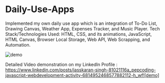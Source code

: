 # Daily-Use-Apps

Implemented my own daily use app which is an integration of To-Do List, Drawing Canvas, Weather App, Expenses Tracker, and Music Player.
Tech Stack/Technologies Used: HTML, CSS, and its animations, JavaScript, HTML Canvas, Browser Local Storage, Web API, Web Scrapping, and Automation.

![demo](https://user-images.githubusercontent.com/59541154/128607189-76710fd1-abfd-4afa-9ea5-a462b85e57a0.gif)


Detailed Video demonstration on my LinkedIn Profile :
https://www.linkedin.com/posts/jasskaran-singh-81021116a_pepcoding-javascript-webdevelopment-activity-6814952468577882112-h_wf![demo]


